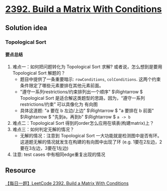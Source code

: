 # [2392. Build a Matrix With Conditions](https://leetcode.com/problems/build-a-matrix-with-conditions/description/)

## Solution idea

### Topological Sort
#### 要点总结
1. 难点一：如何把问题转化为 Topological Sort 求解? 或者说，怎么想到是要用 Topological Sort 解题的？
    * 题目中提供了一条重要暗示: `rowConditions`, `colConditions`. 这两个约束条件限定了哪些元素要排在其他元素前面。
    * "遵守一系列restrictions/约束排列出一个顺序" $\Rightarrow $ Topological Sort 是适合解这类题型的思路，因为，“遵守一系列restrictions/约束” 可以具像化为 有向图
    * 具体这道题: "a 要在 b 左边/上边" $\Rightarrow $ "a 要排在 b 前面" $\Rightarrow $ "先到a，再到b" $\Rightarrow $ `a -> b`
2. 难点二：Topological Sort 得到的order怎么应用在填表(构建matrix)上？
3. 难点三：如何判定无解的情况？
    * 无解的情况：注意到 Topological Sort 一大功能就是检测图中是否有环。这道题无解的情况就发生在构建的有向图中出现了环 (e.g. 1要在2左边，2要在3左边，3要在1左边)
4. 注意: test cases 中有相同edge重复出现的情况


## Resource
[【每日一题】LeetCode 2392. Build a Matrix With Conditions](https://www.youtube.com/watch?v=ManXfvtm1tc&ab_channel=HuifengGuan)